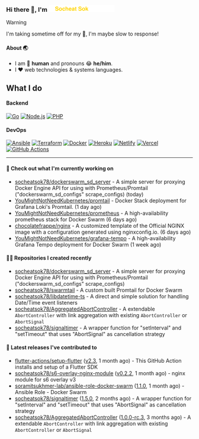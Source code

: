 <h3>
   Hi there 👋,
   I'm <a href="#"><img src="assets/branding.svg" width="177" height="18"></a>
</h3>

> [!WARNING]
> I'm taking sometime off for my 👶, I'm maybe slow to response!

#### About 🌏
- I am 🤖 **human** and pronouns 😂 **he/him**.
- I ❤️ web technologies & systems languages.

## What I do

#### Backend
[![Go](https://img.shields.io/badge/-Go-black?style=flat-square&logo=go)](https://go.dev/)
[![Node.js](https://img.shields.io/badge/-Node.js-black?style=flat-square&logo=Node.js)](https://nodejs.org/)
[![PHP](https://img.shields.io/badge/-PHP-black?style=flat-square&logo=php&logoColor=white)](https://www.php.net/)

#### DevOps
[![Ansible](https://img.shields.io/badge/-Ansible-black?style=flat-square&logo=ansible&logoColor=EE0000)](https://www.ansible.com/)
[![Terraform](https://img.shields.io/badge/-Terraform-black?style=flat-square&logo=terraform&logoColor=7B42BC)](https://www.terraform.io/)
[![Docker](https://img.shields.io/badge/-Docker-black?style=flat-square&logo=docker)](https://www.docker.com/)
[![Heroku](https://img.shields.io/badge/-Heroku-black?style=flat-square&logo=heroku)](https://www.heroku.com/)
[![Netlify](https://img.shields.io/badge/-Netlify-black?style=flat-square&logo=netlify)](https://www.netlify.com/)
[![Vercel](https://img.shields.io/badge/-Vercel-black?style=flat-square&logo=vercel)](https://vercel.com/)
[![GitHub Actions](https://img.shields.io/badge/-GitHub_Actions-black?style=flat-square&logo=github-actions&logoColor=white)](https://github.com/features/actions)

---

#### 👷 Check out what I'm currently working on

- [socheatsok78/dockerswarm_sd_server](https://github.com/socheatsok78/dockerswarm_sd_server) - A simple server for proxying Docker Engine API for using with Prometheus/Promtail (&#34;dockerswarm_sd_configs&#34;  scrape_configs) (today)
- [YouMightNotNeedKubernetes/promtail](https://github.com/YouMightNotNeedKubernetes/promtail) - Docker Stack deployment for Grafana Loki&#39;s Promtail. (1 day ago)
- [YouMightNotNeedKubernetes/prometheus](https://github.com/YouMightNotNeedKubernetes/prometheus) - A high-availability prometheus stack for Docker Swarm (6 days ago)
- [chocolatefrappe/nginx](https://github.com/chocolatefrappe/nginx) - A customized template of the Official NGINX image with a configuration generated using nginxconfig.io. (6 days ago)
- [YouMightNotNeedKubernetes/grafana-tempo](https://github.com/YouMightNotNeedKubernetes/grafana-tempo) - A high-availability Grafana Tempo deployment for Docker Swarm (1 week ago)

#### 👨‍💻 Repositories I created recently

- [socheatsok78/dockerswarm_sd_server](https://github.com/socheatsok78/dockerswarm_sd_server) - A simple server for proxying Docker Engine API for using with Prometheus/Promtail (&#34;dockerswarm_sd_configs&#34;  scrape_configs)
- [socheatsok78/swarmtail](https://github.com/socheatsok78/swarmtail) - A custom built Promtail for Docker Swarm
- [socheatsok78/libdatetime-ts](https://github.com/socheatsok78/libdatetime-ts) - A direct and simple solution for handling Date/Time event listeners
- [socheatsok78/AggregatedAbortController](https://github.com/socheatsok78/AggregatedAbortController) - A extendable `AbortController` with link aggregation with existing `AbortController` or `AbortSignal`
- [socheatsok78/signaltimer](https://github.com/socheatsok78/signaltimer) - A wrapper function for &#34;setInterval&#34; and &#34;setTimeout&#34; that uses &#34;AbortSignal&#34; as cancellation strategy

#### 🚀 Latest releases I've contributed to

- [flutter-actions/setup-flutter](https://github.com/flutter-actions/setup-flutter) ([v2.3](https://github.com/flutter-actions/setup-flutter/releases/tag/v2.3), 1 month ago) - This GitHub Action installs and setup of a Flutter SDK
- [socheatsok78/s6-overlay-nginx-module](https://github.com/socheatsok78/s6-overlay-nginx-module) ([v0.2.2](https://github.com/socheatsok78/s6-overlay-nginx-module/releases/tag/v0.2.2), 1 month ago) - nginx module for s6 overlay v3
- [soramitsukhmer-lab/ansible-role-docker-swarm](https://github.com/soramitsukhmer-lab/ansible-role-docker-swarm) ([1.1.0](https://github.com/soramitsukhmer-lab/ansible-role-docker-swarm/releases/tag/1.1.0), 1 month ago) - Ansible Role - Docker Swarm
- [socheatsok78/signaltimer](https://github.com/socheatsok78/signaltimer) ([1.5.0](https://github.com/socheatsok78/signaltimer/releases/tag/1.5.0), 2 months ago) - A wrapper function for &#34;setInterval&#34; and &#34;setTimeout&#34; that uses &#34;AbortSignal&#34; as cancellation strategy
- [socheatsok78/AggregatedAbortController](https://github.com/socheatsok78/AggregatedAbortController) ([1.0.0-rc.3](https://github.com/socheatsok78/AggregatedAbortController/releases/tag/1.0.0-rc.3), 3 months ago) - A extendable `AbortController` with link aggregation with existing `AbortController` or `AbortSignal`
